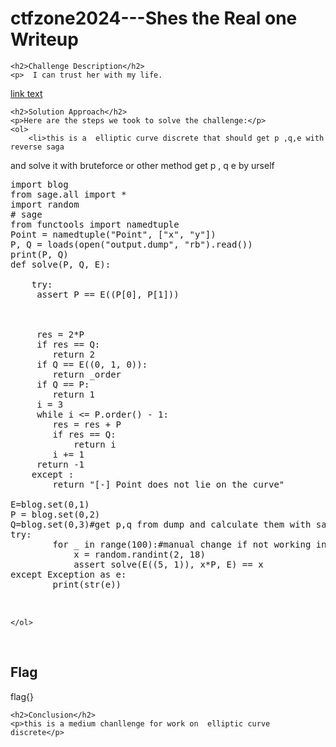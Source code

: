 <title>ctfzone2024---Shes the Real one  Writeup </title>
 

<!DOCTYPE html>
<html>
 
<body>
    <h1>ctfzone2024---Shes the Real one  Writeup </h1>

    <h2>Challenge Description</h2>
    <p>  I can trust her with my life.

<a href="https://cybersecctf.github.io/blog/2024/ctfzone2024/shes-the-real-one.zip.9296652663e664cb8042d54c718e7be6">link text</a>
</p>

    <h2>Solution Approach</h2>
    <p>Here are the steps we took to solve the challenge:</p>
    <ol> 
        <li>this is a  elliptic curve discrete that should get p ,q,e with reverse saga 
and solve it with bruteforce or other method
get p , q e by urself
<pre>
import blog
from sage.all import *
import random
# sage
from functools import namedtuple
Point = namedtuple("Point", ["x", "y"])
P, Q = loads(open("output.dump", "rb").read())
print(P, Q)
def solve(P, Q, E):
    
    try:
     assert P == E((P[0], P[1]))
    
       

     res = 2*P
     if res == Q:
        return 2
     if Q == E((0, 1, 0)):
        return _order
     if Q == P:
        return 1
     i = 3
     while i <= P.order() - 1:
        res = res + P
        if res == Q:
            return i
        i += 1
     return -1
    except :
        return "[-] Point does not lie on the curve"

E=blog.set(0,1)
P = blog.set(0,2)
Q=blog.set(0,3)#get p,q from dump and calculate them with sage
try:
        for _ in range(100):#manual change if not working in this problem
            x = random.randint(2, 18)
            assert solve(E((5, 1)), x*P, E) == x
except Exception as e:
        print(str(e))


</pre>
    </ol>
<br>
    <h2>Flag</h2>
    <p class="flag">flag{}
</p>

    <h2>Conclusion</h2>
    <p>this is a medium chanllenge for work on  elliptic curve discrete</p>

</body>
</html>
